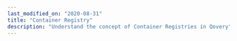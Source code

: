 ```yaml
---
last_modified_on: "2020-08-31"
title: "Container Registry"
description: "Understand the concept of Container Registries in Qovery"
---
```




